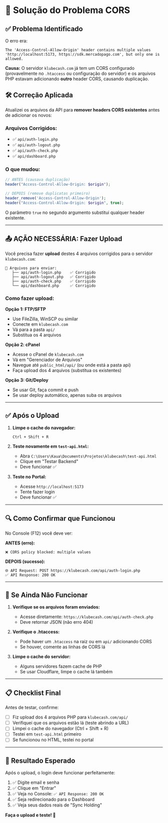 # 🔧 Solução do Problema CORS

## ✅ Problema Identificado

O erro era:
```
The 'Access-Control-Allow-Origin' header contains multiple values
'http://localhost:5173, https://sdk.mercadopago.com', but only one is allowed.
```

**Causa:** O servidor `klubecash.com` já tem um CORS configurado (provavelmente no `.htaccess` ou configuração do servidor) e os arquivos PHP estavam adicionando **outro** header CORS, causando duplicação.

## 🛠️ Correção Aplicada

Atualizei os arquivos da API para **remover headers CORS existentes** antes de adicionar os novos:

### Arquivos Corrigidos:
- ✅ `api/auth-login.php`
- ✅ `api/auth-logout.php`
- ✅ `api/auth-check.php`
- ✅ `api/dashboard.php`

### O que mudou:
```php
// ANTES (causava duplicação)
header("Access-Control-Allow-Origin: $origin");

// DEPOIS (remove duplicatas primeiro)
header_remove('Access-Control-Allow-Origin');
header("Access-Control-Allow-Origin: $origin", true);
```

O parâmetro `true` no segundo argumento substitui qualquer header existente.

---

## 📤 AÇÃO NECESSÁRIA: Fazer Upload

Você precisa fazer **upload** destes 4 arquivos corrigidos para o servidor `klubecash.com`:

```
📁 Arquivos para enviar:
   ├── api/auth-login.php    ✅ Corrigido
   ├── api/auth-logout.php   ✅ Corrigido
   ├── api/auth-check.php    ✅ Corrigido
   └── api/dashboard.php     ✅ Corrigido
```

### Como fazer upload:

**Opção 1: FTP/SFTP**
- Use FileZilla, WinSCP ou similar
- Conecte em `klubecash.com`
- Vá para a pasta `api/`
- Substitua os 4 arquivos

**Opção 2: cPanel**
- Acesse o cPanel de `klubecash.com`
- Vá em "Gerenciador de Arquivos"
- Navegue até `public_html/api/` (ou onde está a pasta api)
- Faça upload dos 4 arquivos (substitua os existentes)

**Opção 3: Git/Deploy**
- Se usar Git, faça commit e push
- Se usar deploy automático, apenas suba os arquivos

---

## ✅ Após o Upload

1. **Limpe o cache do navegador:**
   ```
   Ctrl + Shift + R
   ```

2. **Teste novamente em `test-api.html`:**
   - Abra `C:\Users\Kaua\Documents\Projetos\klubecash\test-api.html`
   - Clique em "Testar Backend"
   - Deve funcionar ✅

3. **Teste no Portal:**
   - Acesse `http://localhost:5173`
   - Tente fazer login
   - Deve funcionar ✅

---

## 🔍 Como Confirmar que Funcionou

No Console (F12) você deve ver:

**ANTES (erro):**
```
❌ CORS policy blocked: multiple values
```

**DEPOIS (sucesso):**
```
🌐 API Request: POST https://klubecash.com/api/auth-login.php
✅ API Response: 200 OK
```

---

## 🐛 Se Ainda Não Funcionar

1. **Verifique se os arquivos foram enviados:**
   - Acesse diretamente: `https://klubecash.com/api/auth-check.php`
   - Deve retornar JSON (não erro 404)

2. **Verifique o .htaccess:**
   - Pode haver um `.htaccess` na raiz ou em `api/` adicionando CORS
   - Se houver, comente as linhas de CORS lá

3. **Limpe o cache do servidor:**
   - Alguns servidores fazem cache de PHP
   - Se usar Cloudflare, limpe o cache lá também

---

## 📋 Checklist Final

Antes de testar, confirme:

- [ ] Fiz upload dos 4 arquivos PHP para `klubecash.com/api/`
- [ ] Verifiquei que os arquivos estão lá (teste abrindo a URL)
- [ ] Limpei o cache do navegador (Ctrl + Shift + R)
- [ ] Testei em `test-api.html` primeiro
- [ ] Se funcionou no HTML, testei no portal

---

## 🎯 Resultado Esperado

Após o upload, o login deve funcionar perfeitamente:

1. ✅ Digite email e senha
2. ✅ Clique em "Entrar"
3. ✅ Veja no Console: `✅ API Response: 200 OK`
4. ✅ Seja redirecionado para o Dashboard
5. ✅ Veja seus dados reais de "Sync Holding"

**Faça o upload e teste! 🚀**
